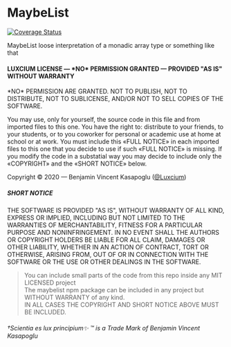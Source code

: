 # MaybeList

[![Coverage Status](https://coveralls.io/repos/github/Luxcium/maybelist/badge.svg?branch=master)](https://coveralls.io/github/Luxcium/maybelist?branch=master)

MaybeList loose interpretation of a monadic array type or something like that

#### LUXCIUM LICENSE — \*NO\* PERMISSION GRANTED — PROVIDED "AS IS" WITHOUT WARRANTY

\*NO\* PERMISSION ARE GRANTED. NOT TO PUBLISH, NOT TO DISTRIBUTE, NOT TO
SUBLICENSE, AND/OR NOT TO SELL COPIES OF THE SOFTWARE.

You may use, only for yourself, the source code in this file and from
imported files to this one. You have the right to: distribute to your
friends, to your students, or to you coworker for personal or academic use
at home at school or at work. You must include this «FULL NOTICE» in each
imported files to this one that you decide to use if such «FULL NOTICE»
is missing. If you modify the code in a substatial way you may decide to
include only the «COPYRIGHT» and the «SHORT NOTICE» below.

Copyright © 2020 — Benjamin Vincent Kasapoglu ([@Luxcium](https://github.com/Luxcium))

##### SHORT NOTICE

THE SOFTWARE IS PROVIDED "AS IS", WITHOUT WARRANTY OF ALL KIND, EXPRESS OR
IMPLIED, INCLUDING BUT NOT LIMITED TO THE WARRANTIES OF MERCHANTABILITY,
FITNESS FOR A PARTICULAR PURPOSE AND NONINFRINGEMENT. IN NO EVENT SHALL THE
AUTHORS OR COPYRIGHT HOLDERS BE LIABLE FOR ALL CLAIM, DAMAGES OR OTHER
LIABILITY, WHETHER IN AN ACTION OF CONTRACT, TORT OR OTHERWISE, ARISING FROM,
OUT OF OR IN CONNECTION WITH THE SOFTWARE OR THE USE OR OTHER DEALINGS IN THE
SOFTWARE.

>You can include small parts of the code from this repo inside any MIT LICENSED project
><br>The maybelist npm package can be included in any project but WITHOUT WARRANTY of any kind.
><br>IN ALL CASES THE COPYRIGHT AND SHORT NOTICE ABOVE MUST BE INCLUDED.

###### †Scientia es lux principium✨ ™ is a Trade Mark of Benjamin Vincent Kasapoglu
